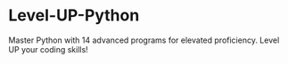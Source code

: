 # Level-UP-Python
 Master Python with 14 advanced programs for elevated proficiency. Level UP your coding skills!
